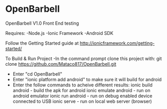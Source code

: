 # OpenBarbell
OpenBarbell V1.0 Front End testing

Requires:
-Node.js
-Ionic Framework
-Android SDK

Follow the Getting Started guide at http://ionicframework.com/getting-started/


To Build & Run Project
-In the command prompt clone this project with:
	git clone https://github.com/Mataco817/OpenBarbell.git
- Enter "cd OpenBarbell"
- Enter "ionic platform add android" to make sure it will build for android
- Enter the follow commands to acheive different results:
	ionic build android - build the apk for android
	ionic emulate android - run on android emulator
	ionic run android - run on debug enabled device connected to USB
	ionic serve - run on local web server (browser)